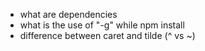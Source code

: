 - what are dependencies
- what is the use of "-g" while npm install
- difference between caret and tilde (^ vs ~)